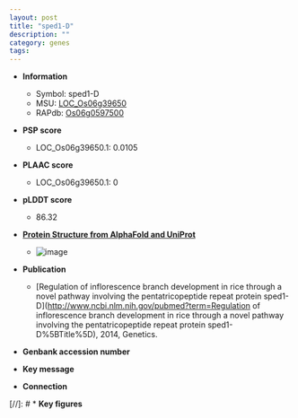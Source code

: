 ```yaml
---
layout: post
title: "sped1-D"
description: ""
category: genes
tags: 
---
```


* **Information**  
    + Symbol: sped1-D  
    + MSU: [LOC_Os06g39650](http://rice.plantbiology.msu.edu/cgi-bin/ORF_infopage.cgi?orf=LOC_Os06g39650)  
    + RAPdb: [Os06g0597500](http://rapdb.dna.affrc.go.jp/viewer/gbrowse_details/irgsp1?name=Os06g0597500)  

* **PSP score**  
    + LOC_Os06g39650.1: 0.0105 

* **PLAAC score**  
    + LOC_Os06g39650.1: 0 

* **pLDDT score**
    + 86.32

* **[Protein Structure from AlphaFold and UniProt](https://www.uniprot.org/uniprotkb/A0A0P0WYC5/entry#structure)**
    + ![image](https://ricepsp.github.io/images/A/AF-A0A0P0WYC5-F1.png)

* **Publication**  
    + [Regulation of inflorescence branch development in rice through a novel pathway involving the pentatricopeptide repeat protein sped1-D](http://www.ncbi.nlm.nih.gov/pubmed?term=Regulation of inflorescence branch development in rice through a novel pathway involving the pentatricopeptide repeat protein sped1-D%5BTitle%5D), 2014, Genetics.

* **Genbank accession number**  

* **Key message**  

* **Connection**  

[//]: # * **Key figures**  



